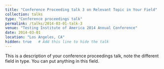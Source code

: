 ```yaml
---
title: "Conference Proceeding talk 3 on Relevant Topic in Your Field"
collection: talks
type: "Conference proceedings talk"
permalink: /talks/2014-03-01-talk-3
venue: "Testing Institute of America 2014 Annual Conference"
date: 2014-03-01
location: "Los Angeles, CA"
hidden: true   # Add this line to hide the talk
---
```


This is a description of your conference proceedings talk, note the different field in type. You can put anything in this field.
